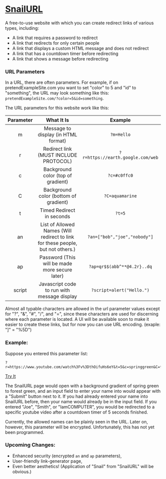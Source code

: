 # [SnailURL](https://wesleymcginn.github.io/SnailURL/redirect.html)
A free-to-use website with which you can create redirect links of various types, including:
 - A link that requires a password to redirect
 - A link that redirects for only certain people
 - A link that displays a custom HTML message and does not redirect
 - A link that has a countdown timer before redirecting
 - A link that shows a message before redirecting

### URL Parameters
In a URL, there are often parameters.  For example, if on pretendExampleSite.com you want to set "color" to 5 and "id" to "something", the URL may look something like this: `pretendExampleSite.com/?color=5&id=something`.

The URL parameters for this website work like this:


| Parameter | What It Is | Example |
| :-: | :-: | :-: |
| m | Message to display (in HTML format) | `?m=Hello` |
| r | Redirect link (MUST INCLUDE PROTOCOL) | `?r=https://earth.google.com/web` |
| c | Background color (top of gradient) | `?c=#c0ffc0` |
| C | Background color (bottom of gradient) | `?C=aquamarine` |
| t | Timed Redirect in seconds | `?t=5` |
| an | List of Allowed Names (Will redirect to link for these people, but not others.) | `?an=["bob","joe","nobody"]` |
| ap | Password (This will be made more secure later) | `?ap=qr$$(abb^**@4.2r}..dq` |
| script | Javascript code to run with message display | `?script=alert("Hello.")` |


Almost all typable characters are allowed in the url parameter values except for "?", "&", "#", "/", and "=", since these characters are used for discerning where each parameter is located.  A UI will be available soon to make it easier to create these links, but for now you can use URL encoding. (exaple: "]" = "%5D")

### Example:
Suppose you entered this parameter list:
```
?r=https://www.youtube.com/watch%3Fv%3DthOifuHs6eY&t=5&c=springgreen&C=forestgreen&an=%5B%22Joe%22%2C%22Smith%22%2C%22IamCOMPUTER%22%5D
```
[Try It](https://wesleymcginn.github.io/SnailURL/redirect.html?r=https://www.youtube.com/watch%3Fv%3DthOifuHs6eY&t=5&c=springgreen&C=forestgreen&an=%5B%22Joe%22%2C%22Smith%22%2C%22IamCOMPUTER%22%5D)

The SnailURL page would open with a background gradient of spring green to forest green, and an input field to enter your name into would appear with a "Submit" button next to it.  If you had already entered your name into SnailURL before, then your name would already be in the input field.  If you entered "Joe", "Smith", or "IamCOMPUTER", you would be redirected to a specific youtube video after a countdown timer of 5 seconds finished.

Currently, the allowed names can be plainly seen in the URL.  Later on, however, this parameter will be encrypted.  Unfortunately, this has not yet been programmed.

### Upcoming Changes:
 - Enhanced security (encrypted `an` and `ap` parameters),
 - User-friendly link-generator page,
 - Even better aesthetics!  (Application of "Snail" from "SnailURL" will be obvious.)
